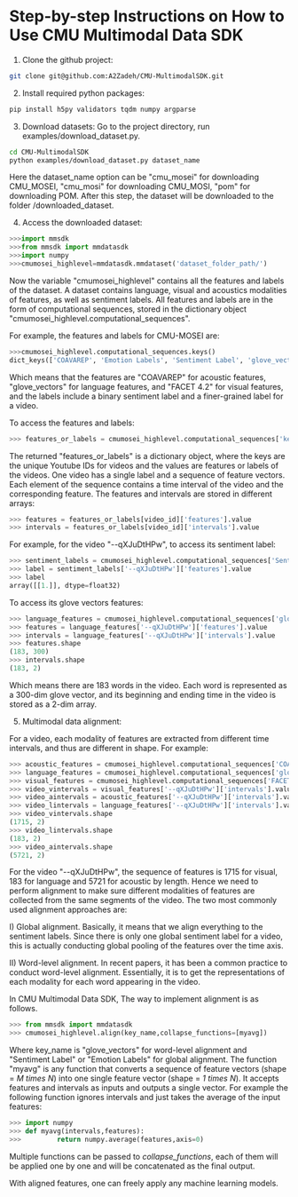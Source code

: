 # Step-by-step Instructions on How to Use CMU Multimodal Data SDK

1. Clone the github project:

```bash
git clone git@github.com:A2Zadeh/CMU-MultimodalSDK.git
```

2. Install required python packages:

```bash
pip install h5py validators tqdm numpy argparse
```

3. Download datasets: Go to the project directory, run examples/download_dataset.py.

```bash
cd CMU-MultimodalSDK
python examples/download_dataset.py dataset_name
```
Here the dataset_name option can be "cmu_mosei" for downloading CMU_MOSEI, "cmu_mosi" for downloading CMU_MOSI, "pom" for downloading POM.
After this step, the dataset will be downloaded to the folder /downloaded_dataset.

4. Access the downloaded dataset: 
```python
>>>import mmsdk
>>>from mmsdk import mmdatasdk
>>>import numpy
>>>cmumosei_highlevel=mmdatasdk.mmdataset('dataset_folder_path/')
```
Now the variable "cmumosei_highlevel" contains all the features and labels of the dataset. A dataset contains language, visual and acoustics modalities of features, as well as sentiment labels. All features and labels are in the form of computational sequences, stored in the dictionary object "cmumosei_highlevel.computational_sequences".

For example, the features and labels for CMU-MOSEI are: 
```python
>>>cmumosei_highlevel.computational_sequences.keys()
dict_keys(['COAVAREP', 'Emotion Labels', 'Sentiment Label', 'glove_vectors', 'FACET 4.2'])
```

Which means that the features are "COAVAREP" for acoustic features, "glove_vectors" for language features, and "FACET 4.2" for visual features, and the labels include a binary sentiment label and a finer-grained label for a video.

To access the features and labels:
```python
>>> features_or_labels = cmumosei_highlevel.computational_sequences['key_name'].data
```
The returned "features_or_labels" is a dictionary object, where the keys are the unique Youtube IDs for videos and the values are features or labels of the videos. One video has a single label and a sequence of feature vectors. Each element of the sequence contains a time interval of the video and the corresponding feature. The features and intervals are stored in different arrays:

```python
>>> features = features_or_labels[video_id]['features'].value
>>> intervals = features_or_labels[video_id]['intervals'].value
```

For example, for the video "--qXJuDtHPw", to access its sentiment label:
```python
>>> sentiment_labels = cmumosei_highlevel.computational_sequences['Sentiment Label'].data
>>> label = sentiment_labels['--qXJuDtHPw']['features'].value
>>> label
array([[1.]], dtype=float32)
```

To access its glove vectors features:
```python
>>> language_features = cmumosei_highlevel.computational_sequences['glove_vectors'].data
>>> features = language_features['--qXJuDtHPw']['features'].value
>>> intervals = language_features['--qXJuDtHPw']['intervals'].value
>>> features.shape
(183, 300)
>>> intervals.shape
(183, 2)
```
Which means there are 183 words in the video. Each word is represented as a 300-dim glove vector, and its beginning and ending time in the video is stored as a 2-dim array.

5. Multimodal data alignment:

For a video, each modality of features are extracted from different time intervals, and thus are different in shape. For example:

```python
>>> acoustic_features = cmumosei_highlevel.computational_sequences['COAVAREP'].data
>>> language_features = cmumosei_highlevel.computational_sequences['glove_vectors'].data
>>> visual_features = cmumosei_highlevel.computational_sequences['FACET 4.2'].data
>>> video_vintervals = visual_features['--qXJuDtHPw']['intervals'].value
>>> video_aintervals = acoustic_features['--qXJuDtHPw']['intervals'].value
>>> video_lintervals = language_features['--qXJuDtHPw']['intervals'].value
>>> video_vintervals.shape
(1715, 2)
>>> video_lintervals.shape
(183, 2)
>>> video_aintervals.shape
(5721, 2)
```
For the video "--qXJuDtHPw", the sequence of features is 1715 for visual, 183 for language and 5721 for acoustic by length. Hence we need to perform alignment to make sure different modalities of features are collected from the same segments of the video. The two most commonly used alignment approaches are:

I) Global alignment. Basically, it means that we align everything to the sentiment labels. Since there is only one global sentiment label for a video, this is actually conducting global pooling of the features over the time axis.

II) Word-level alignment. In recent papers, it has been a common practice to conduct word-level alignment. Essentially, it is to get the representations of each modality for each word appearing in the video.

In CMU Multimodal Data SDK, The way to implement alignment is as follows.
```python
>>> from mmsdk import mmdatasdk
>>> cmumosei_highlevel.align(key_name,collapse_functions=[myavg])
```
Where key_name is "glove_vectors" for word-level alignment and "Sentiment Label" or "Emotion Labels" for global alignment. The function "myavg" is any function that converts a sequence of feature vectors (shape = *M times N*) into one single feature vector (shape = *1 times N*). It accepts features and intervals as inputs and outputs a single vector. For example the following function ignores intervals and just takes the average of the input features:

```python
>>> import numpy
>>> def myavg(intervals,features):
>>>         return numpy.average(features,axis=0)
```

Multiple functions can be passed to *collapse_functions*, each of them will be applied one by one and will be concatenated as the final output. 

With aligned features, one can freely apply any machine learning models.


